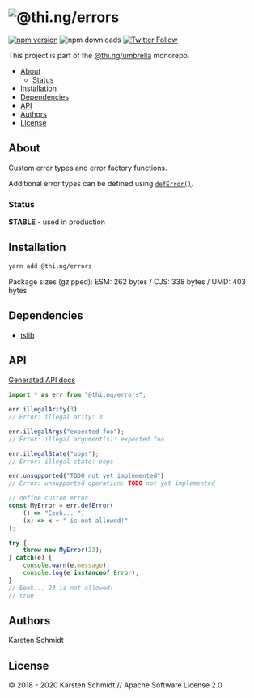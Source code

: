 <!-- This file is generated - DO NOT EDIT! -->

# ![@thi.ng/errors](https://media.thi.ng/umbrella/banners/thing-errors.svg?1585427304)

[![npm version](https://img.shields.io/npm/v/@thi.ng/errors.svg)](https://www.npmjs.com/package/@thi.ng/errors)
![npm downloads](https://img.shields.io/npm/dm/@thi.ng/errors.svg)
[![Twitter Follow](https://img.shields.io/twitter/follow/thing_umbrella.svg?style=flat-square&label=twitter)](https://twitter.com/thing_umbrella)

This project is part of the
[@thi.ng/umbrella](https://github.com/thi-ng/umbrella/) monorepo.

- [About](#about)
  - [Status](#status)
- [Installation](#installation)
- [Dependencies](#dependencies)
- [API](#api)
- [Authors](#authors)
- [License](#license)

## About

Custom error types and error factory functions.

Additional error types can be defined using
[`defError()`](https://github.com/thi-ng/umbrella/tree/develop/packages/errors/src/deferror.ts).

### Status

**STABLE** - used in production

## Installation

```bash
yarn add @thi.ng/errors
```

Package sizes (gzipped): ESM: 262 bytes / CJS: 338 bytes / UMD: 403 bytes

## Dependencies

- [tslib](https://github.com/thi-ng/umbrella/tree/develop/packages/undefined)

## API

[Generated API docs](https://docs.thi.ng/umbrella/errors/)

```ts
import * as err from "@thi.ng/errors";

err.illegalArity(3)
// Error: illegal arity: 3

err.illegalArgs("expected foo");
// Error: illegal argument(s): expected foo

err.illegalState("oops");
// Error: illegal state: oops

err.unsupported("TODO not yet implemented")
// Error: unsupported operation: TODO not yet implemented

// define custom error
const MyError = err.defError(
    () => "Eeek... ",
    (x) => x + " is not allowed!"
);

try {
    throw new MyError(23);
} catch(e) {
    console.warn(e.message);
    console.log(e instanceof Error);
}
// Eeek... 23 is not allowed!
// true
```

## Authors

Karsten Schmidt

## License

&copy; 2018 - 2020 Karsten Schmidt // Apache Software License 2.0
